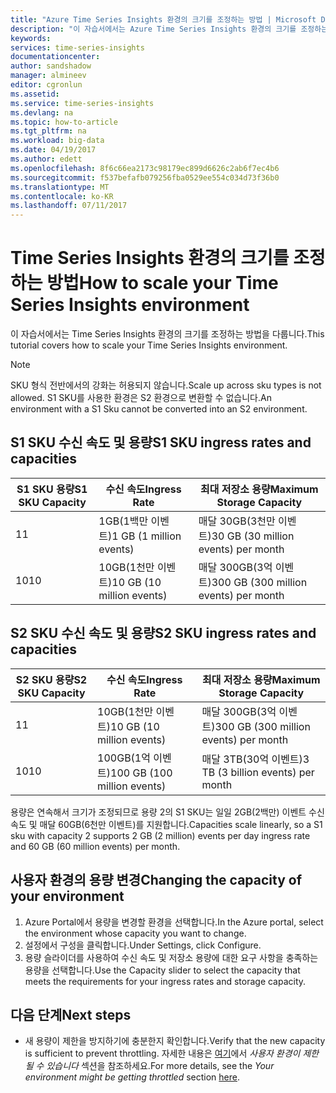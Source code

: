 ```yaml
---
title: "Azure Time Series Insights 환경의 크기를 조정하는 방법 | Microsoft Docs"
description: "이 자습서에서는 Azure Time Series Insights 환경의 크기를 조정하는 방법을 다룹니다."
keywords: 
services: time-series-insights
documentationcenter: 
author: sandshadow
manager: almineev
editor: cgronlun
ms.assetid: 
ms.service: time-series-insights
ms.devlang: na
ms.topic: how-to-article
ms.tgt_pltfrm: na
ms.workload: big-data
ms.date: 04/19/2017
ms.author: edett
ms.openlocfilehash: 8f6c66ea2173c98179ec899d6626c2ab6f7ec4b6
ms.sourcegitcommit: f537befafb079256fba0529ee554c034d73f36b0
ms.translationtype: MT
ms.contentlocale: ko-KR
ms.lasthandoff: 07/11/2017
---
```

# <a name="how-to-scale-your-time-series-insights-environment"></a><span data-ttu-id="aaa6e-103">Time Series Insights 환경의 크기를 조정하는 방법</span><span class="sxs-lookup"><span data-stu-id="aaa6e-103">How to scale your Time Series Insights environment</span></span>

<span data-ttu-id="aaa6e-104">이 자습서에서는 Time Series Insights 환경의 크기를 조정하는 방법을 다룹니다.</span><span class="sxs-lookup"><span data-stu-id="aaa6e-104">This tutorial covers how to scale your Time Series Insights environment.</span></span>

> [!NOTE]
> <span data-ttu-id="aaa6e-105">SKU 형식 전반에서의 강화는 허용되지 않습니다.</span><span class="sxs-lookup"><span data-stu-id="aaa6e-105">Scale up across sku types is not allowed.</span></span> <span data-ttu-id="aaa6e-106">S1 SKU를 사용한 환경은 S2 환경으로 변환할 수 없습니다.</span><span class="sxs-lookup"><span data-stu-id="aaa6e-106">An environment with a S1 Sku cannot be converted into an S2 environment.</span></span>

## <a name="s1-sku-ingress-rates-and-capacities"></a><span data-ttu-id="aaa6e-107">S1 SKU 수신 속도 및 용량</span><span class="sxs-lookup"><span data-stu-id="aaa6e-107">S1 SKU ingress rates and capacities</span></span>

| <span data-ttu-id="aaa6e-108">S1 SKU 용량</span><span class="sxs-lookup"><span data-stu-id="aaa6e-108">S1 SKU Capacity</span></span> | <span data-ttu-id="aaa6e-109">수신 속도</span><span class="sxs-lookup"><span data-stu-id="aaa6e-109">Ingress Rate</span></span> | <span data-ttu-id="aaa6e-110">최대 저장소 용량</span><span class="sxs-lookup"><span data-stu-id="aaa6e-110">Maximum Storage Capacity</span></span>
| --- | --- | --- |
| <span data-ttu-id="aaa6e-111">1</span><span class="sxs-lookup"><span data-stu-id="aaa6e-111">1</span></span> | <span data-ttu-id="aaa6e-112">1GB(1백만 이벤트)</span><span class="sxs-lookup"><span data-stu-id="aaa6e-112">1 GB (1 million events)</span></span> | <span data-ttu-id="aaa6e-113">매달 30GB(3천만 이벤트)</span><span class="sxs-lookup"><span data-stu-id="aaa6e-113">30 GB (30 million events) per month</span></span> |
| <span data-ttu-id="aaa6e-114">10</span><span class="sxs-lookup"><span data-stu-id="aaa6e-114">10</span></span> | <span data-ttu-id="aaa6e-115">10GB(1천만 이벤트)</span><span class="sxs-lookup"><span data-stu-id="aaa6e-115">10 GB (10 million events)</span></span> | <span data-ttu-id="aaa6e-116">매달 300GB(3억 이벤트)</span><span class="sxs-lookup"><span data-stu-id="aaa6e-116">300 GB (300 million events) per month</span></span> |

## <a name="s2-sku-ingress-rates-and-capacities"></a><span data-ttu-id="aaa6e-117">S2 SKU 수신 속도 및 용량</span><span class="sxs-lookup"><span data-stu-id="aaa6e-117">S2 SKU ingress rates and capacities</span></span>

| <span data-ttu-id="aaa6e-118">S2 SKU 용량</span><span class="sxs-lookup"><span data-stu-id="aaa6e-118">S2 SKU Capacity</span></span> | <span data-ttu-id="aaa6e-119">수신 속도</span><span class="sxs-lookup"><span data-stu-id="aaa6e-119">Ingress Rate</span></span> | <span data-ttu-id="aaa6e-120">최대 저장소 용량</span><span class="sxs-lookup"><span data-stu-id="aaa6e-120">Maximum Storage Capacity</span></span>
| --- | --- | --- |
| <span data-ttu-id="aaa6e-121">1</span><span class="sxs-lookup"><span data-stu-id="aaa6e-121">1</span></span> | <span data-ttu-id="aaa6e-122">10GB(1천만 이벤트)</span><span class="sxs-lookup"><span data-stu-id="aaa6e-122">10 GB (10 million events)</span></span> | <span data-ttu-id="aaa6e-123">매달 300GB(3억 이벤트)</span><span class="sxs-lookup"><span data-stu-id="aaa6e-123">300 GB (300 million events) per month</span></span> |
| <span data-ttu-id="aaa6e-124">10</span><span class="sxs-lookup"><span data-stu-id="aaa6e-124">10</span></span> | <span data-ttu-id="aaa6e-125">100GB(1억 이벤트)</span><span class="sxs-lookup"><span data-stu-id="aaa6e-125">100 GB (100 million events)</span></span> | <span data-ttu-id="aaa6e-126">매달 3TB(30억 이벤트)</span><span class="sxs-lookup"><span data-stu-id="aaa6e-126">3 TB (3 billion events) per month</span></span> |

<span data-ttu-id="aaa6e-127">용량은 연속해서 크기가 조정되므로 용량 2의 S1 SKU는 일일 2GB(2백만) 이벤트 수신 속도 및 매달 60GB(6천만 이벤트)를 지원합니다.</span><span class="sxs-lookup"><span data-stu-id="aaa6e-127">Capacities scale linearly, so a S1 sku with capacity 2 supports 2 GB (2 million) events per day ingress rate and 60 GB (60 million events) per month.</span></span>

## <a name="changing-the-capacity-of-your-environment"></a><span data-ttu-id="aaa6e-128">사용자 환경의 용량 변경</span><span class="sxs-lookup"><span data-stu-id="aaa6e-128">Changing the capacity of your environment</span></span>

1. <span data-ttu-id="aaa6e-129">Azure Portal에서 용량을 변경할 환경을 선택합니다.</span><span class="sxs-lookup"><span data-stu-id="aaa6e-129">In the Azure portal, select the environment whose capacity you want to change.</span></span>
1. <span data-ttu-id="aaa6e-130">설정에서 구성을 클릭합니다.</span><span class="sxs-lookup"><span data-stu-id="aaa6e-130">Under Settings, click Configure.</span></span>
1. <span data-ttu-id="aaa6e-131">용량 슬라이더를 사용하여 수신 속도 및 저장소 용량에 대한 요구 사항을 충족하는 용량을 선택합니다.</span><span class="sxs-lookup"><span data-stu-id="aaa6e-131">Use the Capacity slider to select the capacity that meets the requirements for your ingress rates and storage capacity.</span></span>

## <a name="next-steps"></a><span data-ttu-id="aaa6e-132">다음 단계</span><span class="sxs-lookup"><span data-stu-id="aaa6e-132">Next steps</span></span>

* <span data-ttu-id="aaa6e-133">새 용량이 제한을 방지하기에 충분한지 확인합니다.</span><span class="sxs-lookup"><span data-stu-id="aaa6e-133">Verify that the new capacity is sufficient to prevent throttling.</span></span> <span data-ttu-id="aaa6e-134">자세한 내용은 [여기](time-series-insights-diagnose-and-solve-problems.md)에서 *사용자 환경이 제한될 수 있습니다* 섹션을 참조하세요.</span><span class="sxs-lookup"><span data-stu-id="aaa6e-134">For more details, see the *Your environment might be getting throttled* section [here](time-series-insights-diagnose-and-solve-problems.md).</span></span>